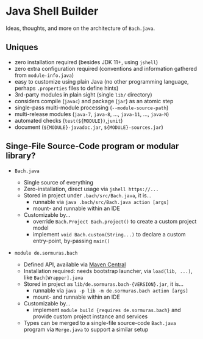 # Java Shell Builder

Ideas, thoughts, and more on the architecture of `Bach.java`.

## Uniques

- zero installation required (besides JDK 11+, using `jshell`)
- zero extra configuration required (conventions and information gathered from `module-info.java`)
- easy to customize using plain Java (no other programming language, perhaps `.properties` files to define hints)
- 3rd-party modules in plain sight (single `lib/` directory)
- considers compile (`javac`) and package (`jar`) as an atomic step
- single-pass multi-module processing (`--module-source-path`)
- multi-release modules (`java-7`, `java-8`, ..., `java-11`, ..., `java-N`)
- automated checks (`test(${MODULE})`,`junit`)
- document (`${MODULE}-javadoc.jar`, `${MODULE}-sources.jar`)

## Singe-File Source-Code program or modular library?

- `Bach.java`
  - Single source of everything
  - Zero-installation, direct usage via `jshell https://...`
  - Stored in project under `.bach/src/Bach.java`, it is...
    - runnable via `java .bach/src/Bach.java action [args]`
    - mount- and runnable within an IDE    
  - Customizable by...
    - override `Bach.Project Bach.project()` to create a custom project model
    - implement `void Bach.custom(String...)` to declare a custom entry-point, by-passing `main()`

- `module de.sormuras.bach`
  - Defined API, available via [Maven Central](https://search.maven.org/artifact/de.sormuras.bach/de.sormuras.bach)
  - Installation required: needs bootstrap launcher, via `load(lib, ...)`, like `Bach[Wrapper].java`
  - Stored in project as `lib/de.sormuras.bach-{VERSION}.jar`, it is...
    - runnable via `java -p lib -m de.sormuras.bach action [args]`
    - mount- and runnable within an IDE
  - Customizable by...
    - implement `module build {requires de.sormuras.bach}` and provide custom project instance
      and services
  - Types can be merged to a single-file source-code `Bach.java` program via `Merge.java` to
    support a similar setup

